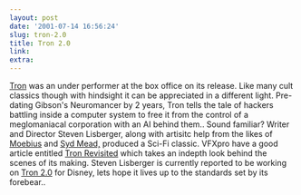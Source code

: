 ```yaml
---
layout: post
date: '2001-07-14 16:56:24'
slug: tron-2.0
title: Tron 2.0
link: 
extra: 
---
```


[Tron](http://www.tron-movie.com/) was an under performer at the box office on its release. Like many cult classics though with hindsight it can be appreciated in a different light. Pre-dating Gibson's Neuromancer by 2 years, Tron tells the tale of hackers battling inside a computer system to free it from the control of a meglomaniacal corporation with an AI behind them.. Sound familiar?
Writer and Director Steven Lisberger, along with artisitc help from the likes of [Moebius](http://www.stardom.fr/) and [Syd Mead,](http://www.sydmead.com/) produced a Sci-Fi classic. VFXpro have a good article entitled [Tron Revisited](http://www.vfxpro.com/article/mainv/0,7220,21407|1,00.html) which takes an indepth look behind the scenes of its making.
Steven Lisberger is currently reported to be working on [Tron 2.0](http://www.corona.bc.ca/films/details/realtron2.html) for Disney, lets hope it lives up to the standards set by its forebear..